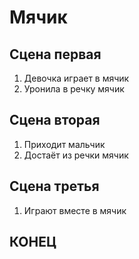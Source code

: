 # Мячик ##

## Сцена первая
1. Девочка играет в мячик
2. Уронила в речку мячик
## Сцена вторая 
1. Приходит мальчик
2. Достаёт из речки мячик
## Сцена третья
1. Играют вместе в мячик
## КОНЕЦ

